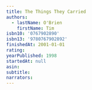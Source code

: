```yaml
---
title: The Things They Carried
authors:
  - lastName: O'Brien
    firstName: Tim
isbn10: '0767902890'
isbn13: '9780767902892'
finishedAt: 2001-01-01
rating:
yearPublished: 1998
startedAt: null
asin:
subtitle:
narrators:
---
```

